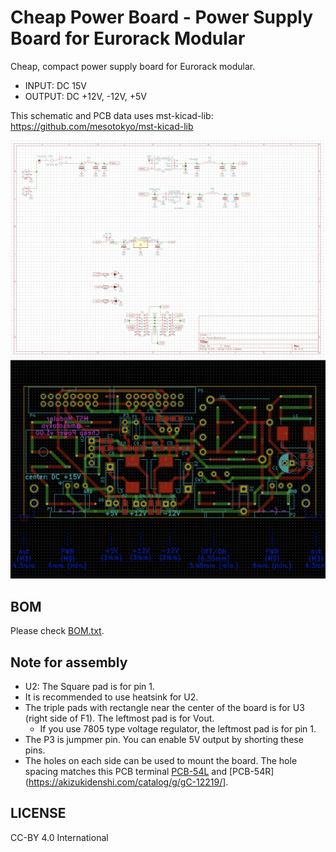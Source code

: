 Cheap Power Board - Power Supply Board for Eurorack Modular
===========================================================

Cheap, compact power supply board for Eurorack modular.

 * INPUT: DC 15V
 * OUTPUT: DC +12V, -12V, +5V

This schematic and PCB data uses mst-kicad-lib: https://github.com/mesotokyo/mst-kicad-lib

![schematic image](https://github.com/mesotokyo/cheap-power-board/raw/master/figs/schematic.png "schematic image")
![PCB image](https://github.com/mesotokyo/cheap-power-board/raw/master/figs/pcb.png "PCB image")

## BOM

Please check [BOM.txt](BOM.txt).

## Note for assembly

 * U2: The Square pad is for pin 1.
 * It is recommended to use heatsink for U2.
 * The triple pads with rectangle near the center of the board is for U3 (right side of F1). The leftmost pad is for Vout.
   - If you use 7805 type voltage regulator, the leftmost pad is for pin 1.
 * The P3 is jumpmer pin. You can enable 5V output by shorting these pins.
 * The holes on each side can be used to mount the board. The hole spacing matches this PCB terminal [PCB-54L](https://akizukidenshi.com/catalog/g/gC-12218/) and [PCB-54R](https://akizukidenshi.com/catalog/g/gC-12219/].

## LICENSE

CC-BY 4.0 International


